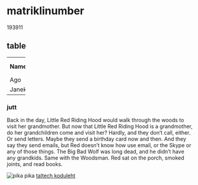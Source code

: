 <!DOCTYPE html>
<html>
<body>

<h1>matriklinumber</h1>
<p>193911</p>


<h2>table</h2>

<table style="width:10%">
  <tr>
    <th>Name</th>
    <th>Last name</th> 
  </tr>
  <tr>
    <td>Ago</td>
    <td>Luberg</td>
  </tr>
  <tr>
    <td>Janek</td>
    <td>Pikk</td>
  </tr>
</table>
<h3>jutt</h3>
<p>Back in the day, Little Red Riding Hood would walk through the woods to visit her grandmother.
But now that Little Red Riding Hood is a grandmother, do her grandchildren come and visit her?
Hardly, and they don’t call, either. Or send letters.
Maybe they send a birthday card now and then. And they say they send emails, but Red doesn’t know how use email, or the Skype or any of those things.
The Big Bad Wolf was long dead, and he didn’t have any grandkids.
Same with the Woodsman.
Red sat on the porch, smoked joints, and read books.</p>
<img src="https://leonardo.osnova.io/a52f9fb4-c017-dc22-c280-22beed1c756a/-/scale_crop/600x437/center/-/format/webp/" alt="pika pika">
<a href="https://www.ttu.ee/"> taltech koduleht </a>
</body>
</html>
